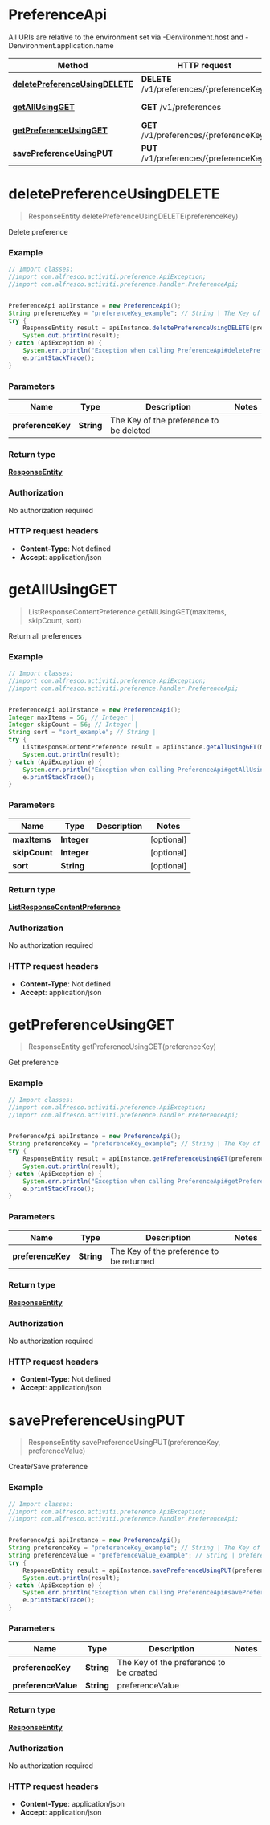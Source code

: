 # PreferenceApi

All URIs are relative to the environment set via -Denvironment.host and -Denvironment.application.name

Method | HTTP request | Description
------------- | ------------- | -------------
[**deletePreferenceUsingDELETE**](PreferenceApi.md#deletePreferenceUsingDELETE) | **DELETE** /v1/preferences/{preferenceKey} | Delete preference
[**getAllUsingGET**](PreferenceApi.md#getAllUsingGET) | **GET** /v1/preferences | Return all preferences
[**getPreferenceUsingGET**](PreferenceApi.md#getPreferenceUsingGET) | **GET** /v1/preferences/{preferenceKey} | Get preference
[**savePreferenceUsingPUT**](PreferenceApi.md#savePreferenceUsingPUT) | **PUT** /v1/preferences/{preferenceKey} | Create/Save preference


<a name="deletePreferenceUsingDELETE"></a>
# **deletePreferenceUsingDELETE**
> ResponseEntity deletePreferenceUsingDELETE(preferenceKey)

Delete preference

### Example
```java
// Import classes:
//import com.alfresco.activiti.preference.ApiException;
//import com.alfresco.activiti.preference.handler.PreferenceApi;


PreferenceApi apiInstance = new PreferenceApi();
String preferenceKey = "preferenceKey_example"; // String | The Key of the preference to be deleted
try {
    ResponseEntity result = apiInstance.deletePreferenceUsingDELETE(preferenceKey);
    System.out.println(result);
} catch (ApiException e) {
    System.err.println("Exception when calling PreferenceApi#deletePreferenceUsingDELETE");
    e.printStackTrace();
}
```

### Parameters

Name | Type | Description  | Notes
------------- | ------------- | ------------- | -------------
 **preferenceKey** | **String**| The Key of the preference to be deleted |

### Return type

[**ResponseEntity**](ResponseEntity.md)

### Authorization

No authorization required

### HTTP request headers

 - **Content-Type**: Not defined
 - **Accept**: application/json

<a name="getAllUsingGET"></a>
# **getAllUsingGET**
> ListResponseContentPreference getAllUsingGET(maxItems, skipCount, sort)

Return all preferences

### Example
```java
// Import classes:
//import com.alfresco.activiti.preference.ApiException;
//import com.alfresco.activiti.preference.handler.PreferenceApi;


PreferenceApi apiInstance = new PreferenceApi();
Integer maxItems = 56; // Integer | 
Integer skipCount = 56; // Integer | 
String sort = "sort_example"; // String | 
try {
    ListResponseContentPreference result = apiInstance.getAllUsingGET(maxItems, skipCount, sort);
    System.out.println(result);
} catch (ApiException e) {
    System.err.println("Exception when calling PreferenceApi#getAllUsingGET");
    e.printStackTrace();
}
```

### Parameters

Name | Type | Description  | Notes
------------- | ------------- | ------------- | -------------
 **maxItems** | **Integer**|  | [optional]
 **skipCount** | **Integer**|  | [optional]
 **sort** | **String**|  | [optional]

### Return type

[**ListResponseContentPreference**](ListResponseContentPreference.md)

### Authorization

No authorization required

### HTTP request headers

 - **Content-Type**: Not defined
 - **Accept**: application/json

<a name="getPreferenceUsingGET"></a>
# **getPreferenceUsingGET**
> ResponseEntity getPreferenceUsingGET(preferenceKey)

Get preference

### Example
```java
// Import classes:
//import com.alfresco.activiti.preference.ApiException;
//import com.alfresco.activiti.preference.handler.PreferenceApi;


PreferenceApi apiInstance = new PreferenceApi();
String preferenceKey = "preferenceKey_example"; // String | The Key of the preference to be returned
try {
    ResponseEntity result = apiInstance.getPreferenceUsingGET(preferenceKey);
    System.out.println(result);
} catch (ApiException e) {
    System.err.println("Exception when calling PreferenceApi#getPreferenceUsingGET");
    e.printStackTrace();
}
```

### Parameters

Name | Type | Description  | Notes
------------- | ------------- | ------------- | -------------
 **preferenceKey** | **String**| The Key of the preference to be returned |

### Return type

[**ResponseEntity**](ResponseEntity.md)

### Authorization

No authorization required

### HTTP request headers

 - **Content-Type**: Not defined
 - **Accept**: application/json

<a name="savePreferenceUsingPUT"></a>
# **savePreferenceUsingPUT**
> ResponseEntity savePreferenceUsingPUT(preferenceKey, preferenceValue)

Create/Save preference

### Example
```java
// Import classes:
//import com.alfresco.activiti.preference.ApiException;
//import com.alfresco.activiti.preference.handler.PreferenceApi;


PreferenceApi apiInstance = new PreferenceApi();
String preferenceKey = "preferenceKey_example"; // String | The Key of the preference to be created
String preferenceValue = "preferenceValue_example"; // String | preferenceValue
try {
    ResponseEntity result = apiInstance.savePreferenceUsingPUT(preferenceKey, preferenceValue);
    System.out.println(result);
} catch (ApiException e) {
    System.err.println("Exception when calling PreferenceApi#savePreferenceUsingPUT");
    e.printStackTrace();
}
```

### Parameters

Name | Type | Description  | Notes
------------- | ------------- | ------------- | -------------
 **preferenceKey** | **String**| The Key of the preference to be created |
 **preferenceValue** | **String**| preferenceValue |

### Return type

[**ResponseEntity**](ResponseEntity.md)

### Authorization

No authorization required

### HTTP request headers

 - **Content-Type**: application/json
 - **Accept**: application/json

